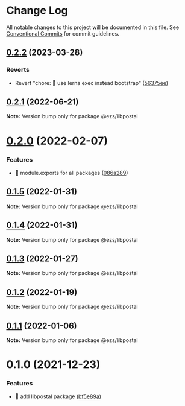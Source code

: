 # Change Log

All notable changes to this project will be documented in this file.
See [Conventional Commits](https://conventionalcommits.org) for commit guidelines.

## [0.2.2](https://github.com/Inist-CNRS/ezs/compare/@ezs/libpostal@0.2.1...@ezs/libpostal@0.2.2) (2023-03-28)


### Reverts

* Revert "chore: 🤖 use lerna exec instead bootstrap" ([56375ee](https://github.com/Inist-CNRS/ezs/commit/56375ee2bd7e9f69f61da3993ab569ca1c16c547))





## [0.2.1](https://github.com/Inist-CNRS/ezs/compare/@ezs/libpostal@0.2.0...@ezs/libpostal@0.2.1) (2022-06-21)

**Note:** Version bump only for package @ezs/libpostal





# [0.2.0](https://github.com/Inist-CNRS/ezs/compare/@ezs/libpostal@0.1.5...@ezs/libpostal@0.2.0) (2022-02-07)


### Features

* 🎸 module.exports for all packages ([086a289](https://github.com/Inist-CNRS/ezs/commit/086a289ccbaa5c72ee7bc6652ab3c6c6b5578138))





## [0.1.5](https://github.com/Inist-CNRS/ezs/compare/@ezs/libpostal@0.1.4...@ezs/libpostal@0.1.5) (2022-01-31)

**Note:** Version bump only for package @ezs/libpostal





## [0.1.4](https://github.com/Inist-CNRS/ezs/compare/@ezs/libpostal@0.1.3...@ezs/libpostal@0.1.4) (2022-01-31)

**Note:** Version bump only for package @ezs/libpostal





## [0.1.3](https://github.com/Inist-CNRS/ezs/compare/@ezs/libpostal@0.1.2...@ezs/libpostal@0.1.3) (2022-01-27)

**Note:** Version bump only for package @ezs/libpostal





## [0.1.2](https://github.com/Inist-CNRS/ezs/compare/@ezs/libpostal@0.1.1...@ezs/libpostal@0.1.2) (2022-01-19)

**Note:** Version bump only for package @ezs/libpostal





## [0.1.1](https://github.com/Inist-CNRS/ezs/compare/@ezs/libpostal@0.1.0...@ezs/libpostal@0.1.1) (2022-01-06)

**Note:** Version bump only for package @ezs/libpostal





# 0.1.0 (2021-12-23)


### Features

* 🎸 add libpostal package ([bf5e89a](https://github.com/Inist-CNRS/ezs/commit/bf5e89aed5914d7b844058fc71f4046d467cad79))
